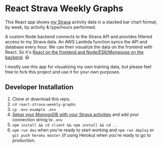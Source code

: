 # React Strava Weekly Graphs

This React app shows [my Strava](https://www.strava.com/athletes/3350904) activity data in a stacked bar chart format, by week, by activity & type/hours performed.

A custom Node backend connects to the Strava API and provides filtered access to my Strava data. An AWS Lambda function syncs the API and database every hour. We can then visualize the data on the frontend with React. So it's [React on the frontend and Node/ES6/Mongoose on the backend](https://medium.freecodecamp.org/how-to-make-create-react-app-work-with-a-node-backend-api-7c5c48acb1b0). :smiley:

I mostly use this app for visualizing my own training data, but please feel free to fork this project and use it for your own purposes.

## Developer Installation

1.  Clone or download this repo.
1.  `cd react-strava-weekly-graphs`
1.  `cp .env.example .env`
1.  [Setup your MonogoDB with your Strava activities](https://github.com/jonathanbell/sync-strava-db) and add your connection string to `.env`
1.  `npm install && cd client && npm install && cd ..`
1.  `npm run dev` when you're ready to start working and `npm run deploy` or `git push heroku master` (if using Heroku) when you're ready to go to production.
